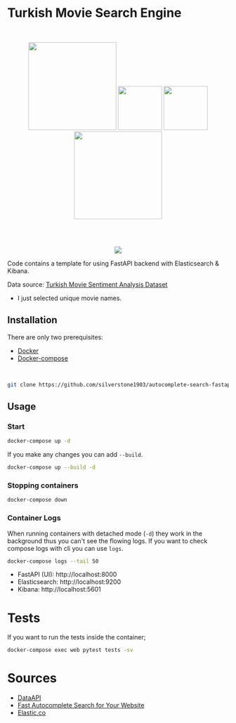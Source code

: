 # Turkish Movie Search Engine

<br>

<p style="text-align:center">
<img src="https://fastapi.tiangolo.com/img/logo-margin/logo-teal.png" width="200" > 
<img src="https://www.smile.eu/sites/default/files/styles/picture_news_technology/public/2017-08/elastic.png" width="100">
<img src="https://www.bujarra.com/wp-content/uploads/2018/11/kibana0.jpg" width="100" >
<img src="https://devnot.com/wp-content/uploads/2017/09/docker-compose.jpg" width="200" >

</p>
<br>
<br> 
<center>

![](https://im2.ezgif.com/tmp/ezgif-2-d2bcaa85eb.gif)
</center>

Code contains a template for using FastAPI backend with Elasticsearch & Kibana.

Data source: [Turkish Movie Sentiment Analysis Dataset](https://www.kaggle.com/mustfkeskin/turkish-movie-sentiment-analysis-dataset)
* I just selected unique movie names.

## Installation

There are only two prerequisites:

* [Docker](https://docs.docker.com/get-docker/)
* [Docker-compose](https://docs.docker.com/compose/install/)

<br>

``` bash
git clone https://github.com/silverstone1903/autocomplete-search-fastapi-es-kibana
```

## Usage
### Start 

``` bash
docker-compose up -d
```

If you make any changes you can add `--build`. 

``` bash
docker-compose up --build -d
``` 

### Stopping containers

``` bash
docker-compose down
```
### Container Logs
When running containers with detached mode (`-d`) they work in the background thus you can't see the flowing logs. If you want to check compose logs with cli you can use `logs`.

``` bash
docker-compose logs --tail 50
```

* FastAPI (UI): http://localhost:8000
* Elasticsearch: http://localhost:9200
* Kibana: http://localhost:5601

# Tests

If you want to run the tests inside the container;

```bash
docker-compose exec web pytest tests -sv
```


# Sources
* [DataAPI](https://github.com/naciyuksel/DataAPI)
* [Fast Autocomplete Search for Your Website](https://github.com/simonw/24ways-datasette)
* [Elastic.co](https://www.elastic.co/guide/en/elasticsearch/reference/current/analysis-lang-analyzer.html#turkish-analyzer)
